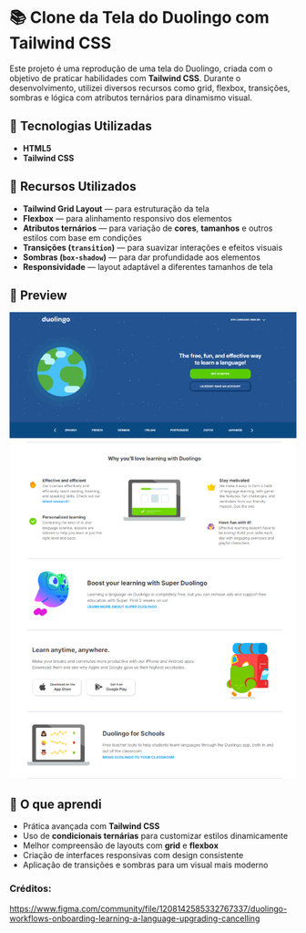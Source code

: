 # 📚 Clone da Tela do Duolingo com Tailwind CSS

Este projeto é uma reprodução de uma tela do Duolingo, criada com o objetivo de praticar habilidades com **Tailwind CSS**. Durante o desenvolvimento, utilizei diversos recursos como grid, flexbox, transições, sombras e lógica com atributos ternários para dinamismo visual.

## 🚀 Tecnologias Utilizadas

- **HTML5**
- **Tailwind CSS**

## 🎨 Recursos Utilizados

- **Tailwind Grid Layout** — para estruturação da tela
- **Flexbox** — para alinhamento responsivo dos elementos
- **Atributos ternários** — para variação de **cores**, **tamanhos** e outros estilos com base em condições
- **Transições (`transition`)** — para suavizar interações e efeitos visuais
- **Sombras (`box-shadow`)** — para dar profundidade aos elementos
- **Responsividade** — layout adaptável a diferentes tamanhos de tela

## 📸 Preview

![Imagem do preview](./assets/img/preview/image(1).png)
![Imagem do preview](./assets/img/preview/image(2).png)

## 🧠 O que aprendi

- Prática avançada com **Tailwind CSS**
- Uso de **condicionais ternárias** para customizar estilos dinamicamente
- Melhor compreensão de layouts com **grid** e **flexbox**
- Criação de interfaces responsivas com design consistente
- Aplicação de transições e sombras para um visual mais moderno

### Créditos:
https://www.figma.com/community/file/1208142585332767337/duolingo-workflows-onboarding-learning-a-language-upgrading-cancelling
